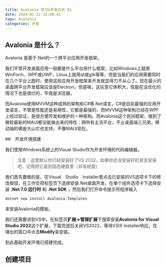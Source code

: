 ```yaml
---
title: Avalonia 学习&开发日志 01
date: 2024-01-22 22:00:41
tags: Avalonia
categories: 开发
---
```


## Avalonia 是什么？

Avalonia 是基于.Net的一个跨平台应用开发框架。

我们平常开发桌面应用一般都是什么平台用什么框架，比如Windows上就用WinForm、WPF或UWP，Linux上就用qt或gtk等等，但是当我们的应用需要同时在几个平台上跑时，使用这些应用开发框架来开发就显得力不从心了。现在最火的桌面跨平台开发框架应该是Electron，但是嘛，这玩意它体积大，性能在没优化的情况下也是很烂的，毕竟是浏览器。

而Avalonia使用MVVM这种成熟的架构和C#等.Net语言，C#是目前最强的应用开发语言，不管是性能还是易用性，它都是最强的，而MVVM这种架构已经在WPF上经过验证，是很方便开发和维护的一种架构。而Avalonia这个民间框架，做到了微软最新的MAUI都没能做出来的特性：跨所有主流平台，不止桌面端三兄弟，移动端的俩座大山它也支持，不像MAUI现在。

##　开发环境搭建

我们使用Windows系统上的Visual Studio作为开发环境的代码编辑器。

> 注意：这里默认你已经安装好了VS 2022。如果你还没安装好赶紧去安装吧，记得把它装到固态硬盘里（非系统盘）

我们首先要做的是，在Visual　Studio　Installer里点击已安装的VS选项卡下的修改按钮，在工作负荷标签页下选择安装.Net桌面开发，在单个组件选项卡下选择安装 **.Net 7.0 运行时** 和 **.Net SDK** ，然后我们打开命令提示符程序输入
```bat
dotnet new install Avalonia.Templates
```
来安装Avalonia的模板。

我们还需要进到VS中，在标签页**扩展->管理扩展**下搜索安装**Avalonia for Visual Studio 2022**这个扩展，下载完成后关闭VS2022，等待VSIX Installer响应，在弹出的窗口中点击**Modify**来安装。

到此基础开发环境已搭建完成。

## 创建项目

